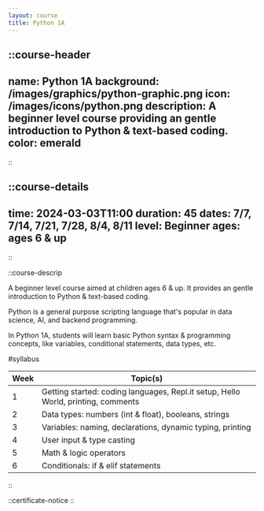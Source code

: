 ```yaml
---
layout: course
title: Python 1A
---
```

::course-header
---
name: Python 1A
background: /images/graphics/python-graphic.png
icon: /images/icons/python.png
description: A beginner level course providing an gentle introduction to Python & text-based coding.
color: emerald
---
::


::course-details
---
time: 2024-03-03T11:00
duration: 45
dates: 7/7, 7/14, 7/21, 7/28, 8/4, 8/11
level: Beginner
ages: ages 6 & up
---
::

::course-descrip

A beginner level course aimed at children ages 6 & up. It provides an gentle introduction to Python & text-based coding.

Python is a general purpose scripting language that's popular in data science, AI, and backend programming.

In Python 1A, students will learn basic Python syntax & programming concepts, like variables, conditional statements, data types, etc.

#syllabus

| Week | Topic(s)                                                                          |
|------|-----------------------------------------------------------------------------------|
| 1    | Getting started: coding languages, Repl.it setup, Hello World, printing, comments |
| 2    | Data types: numbers (int & float), booleans, strings                              |
| 3    | Variables: naming, declarations, dynamic typing, printing                         |
| 4    | User input & type casting                                                         |
| 5    | Math & logic operators                                                            |
| 6    | Conditionals: if & elif statements                                                |
::

::certificate-notice
::